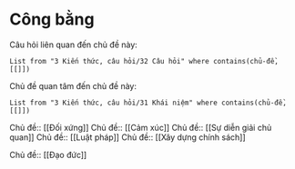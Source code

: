 # Công bằng
Câu hỏi liên quan đến chủ đề này:
```dataview
List from "3 Kiến thức, câu hỏi/32 Câu hỏi" where contains(chủ-đề,[[]]) 
```

Chủ đề quan tâm đến chủ đề này:
```dataview
List from "3 Kiến thức, câu hỏi/31 Khái niệm" where contains(chủ-đề,[[]]) 
```
 
Chủ đề:: [[Đối xứng]]
Chủ đề:: [[Cảm xúc]]
Chủ đề:: [[Sự diễn giải chủ quan]]
Chủ đề:: [[Luật pháp]]
Chủ đề:: [[Xây dựng chính sách]]

Chủ đề:: [[Đạo đức]]
